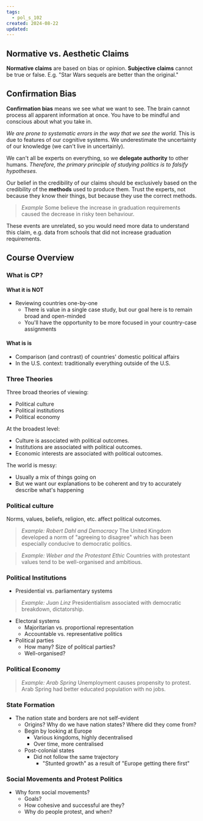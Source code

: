 ```yaml
---
tags:
  - pol_s_102
created: 2024-08-22
updated:
---
```


## Normative vs. Aesthetic Claims

**Normative claims** are based on bias or opinion.
**Subjective claims** cannot be true or false. E.g. "Star Wars sequels are better than the original."

## Confirmation Bias

**Confirmation bias** means we see what we want to see. The brain cannot process all apparent information at once. You have to be mindful and conscious about what you take in.

*We are prone to systematic errors in the way that we see the world.* This is due to features of our cognitive systems. We underestimate the uncertainty of our knowledge (we can't live in uncertainly).

We can't all be experts on everything, so we **delegate authority** to other humans.
*Therefore, the primary principle of studying politics is to falsify hypotheses.*

Our belief in the credibility of our claims should be exclusively based on the credibility of the **methods** used to produce them. Trust the experts, not because they know their things, but because they use the correct methods.

> *Example*
> Some believe the increase in graduation requirements caused the decrease in risky teen behaviour.

These events are unrelated, so you would need more data to understand this claim, e.g. data from schools that did not increase graduation requirements.

## Course Overview

### What is CP?

#### What it is NOT

- Reviewing countries one-by-one
  - There is value in a single case study, but our goal here is to remain broad and open-minded
  - You'll have the opportunity to be more focused in your country-case assignments

#### What is is

  - Comparison (and contrast) of countries' domestic political affairs
  - In the U.S. context: traditionally everything outside of the U.S.

### Three Theories

Three broad theories of viewing:
- Political culture
- Political institutions
- Political economy

At the broadest level:
- Culture is associated with political outcomes.
- Institutions are associated with political outcomes.
- Economic interests are associated with political outcomes.

The world is messy:
- Usually a mix of things going on
- But we want our explanations to be coherent and try to accurately describe what's happening

### Political culture

Norms, values, beliefs, religion, etc. affect political outcomes.

> *Example: Robert Dahl and Democracy*
> The United Kingdom developed a norm of "agreeing to disagree" which has been especially conducive to democratic politics.

> *Example: Weber and the Protestant Ethic*
> Countries with protestant values tend to be well-organised and ambitious.

### Political Institutions

- Presidential vs. parliamentary systems

> *Example: Juan Linz*
> Presidentialism associated with democratic breakdown, dictatorship.

- Electoral systems
  - Majoritarian vs. proportional representation
  - Accountable vs. representative politics
- Political parties
  - How many? Size of political parties?
  - Well-organised?

### Political Economy

> *Example: Arab Spring*
> Unemployment causes propensity to protest. Arab Spring had better educated population with no jobs.

### State Formation

- The nation state and borders are not self-evident
  - Origins? Why do we have nation states? Where did they come from?
  - Begin by looking at Europe
    - Various kingdoms, highly decentralised
    - Over time, more centralised
  - Post-colonial states
    - Did not follow the same trajectory
      - "Stunted growth" as a result of "Europe getting there first"

### Social Movements and Protest Politics

- Why form social movements?
  - Goals?
  - How cohesive and successful are they?
  - Why do people protest, and when?